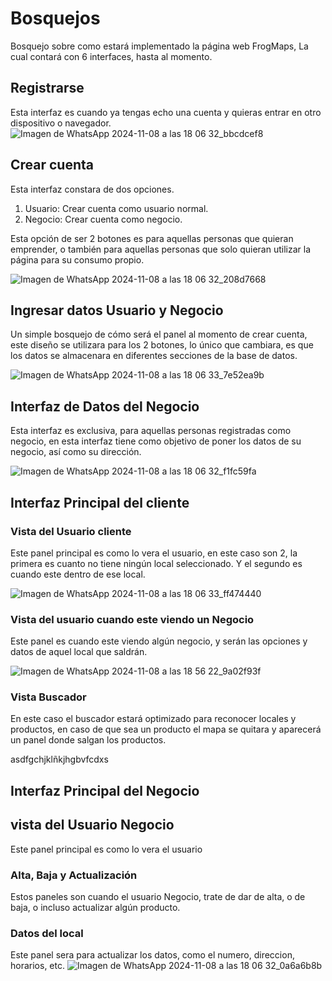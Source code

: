 # Bosquejos

Bosquejo sobre como estará implementado la página web FrogMaps, La cual contará con 6 interfaces, hasta al momento.

## Registrarse
Esta interfaz es cuando ya tengas echo una cuenta y quieras entrar en otro dispositivo o navegador.
![Imagen de WhatsApp 2024-11-08 a las 18 06 32_bbcdcef8](https://github.com/user-attachments/assets/f2ddf793-501f-4a75-860e-47e25a7fb263)


## Crear cuenta

Esta interfaz constara de dos opciones.

1. Usuario: Crear cuenta como usuario normal.
2. Negocio: Crear cuenta como negocio.

Esta opción de ser 2 botones es para aquellas personas que quieran emprender, o también para aquellas personas que solo quieran utilizar la página para su consumo propio.


![Imagen de WhatsApp 2024-11-08 a las 18 06 32_208d7668](https://github.com/user-attachments/assets/89507ea6-1b87-4b7f-b238-1d8a0fbee66b)



## Ingresar datos Usuario y Negocio
Un simple bosquejo de cómo será el panel al momento de crear cuenta, este diseño se utilizara para los 2 botones, lo único que cambiara, es que los datos se almacenara en diferentes secciones de la base de datos.

![Imagen de WhatsApp 2024-11-08 a las 18 06 33_7e52ea9b](https://github.com/user-attachments/assets/5c6bf3fd-fe92-473c-b286-90e9e9f98146)

## Interfaz de Datos del Negocio
Esta interfaz es exclusiva, para aquellas personas registradas como negocio, en esta interfaz tiene como objetivo de poner los datos de su negocio, así como su dirección.

![Imagen de WhatsApp 2024-11-08 a las 18 06 32_f1fc59fa](https://github.com/user-attachments/assets/6956de2e-518b-4bf7-9726-7c1dd77b9bbf)

## Interfaz Principal del cliente

### Vista del Usuario cliente
Este panel principal es como lo vera el usuario, en este caso son 2, la primera es cuanto no tiene ningún local seleccionado.
Y el segundo es cuando este dentro de ese local.


![Imagen de WhatsApp 2024-11-08 a las 18 06 33_ff474440](https://github.com/user-attachments/assets/142ecbcc-acc4-4e1f-90e8-ece4f9eb6d3b)

### Vista del usuario cuando este viendo un Negocio
Este panel  es cuando este viendo algún negocio, y serán las opciones y datos de aquel local que saldrán.

![Imagen de WhatsApp 2024-11-08 a las 18 56 22_9a02f93f](https://github.com/user-attachments/assets/2e9d82ea-c205-4ac3-b796-b517506666ae)



### Vista Buscador
En este caso el buscador estará optimizado para reconocer locales y productos, en caso de que sea un producto el mapa se quitara y aparecerá un panel donde salgan los productos.


asdfgchjklñkjhgbvfcdxs 

## Interfaz Principal del Negocio

## vista del Usuario Negocio
Este panel principal es como lo vera el usuario

### Alta, Baja y Actualización
Estos paneles son cuando el usuario Negocio, trate de dar de alta, o de baja, o incluso actualizar algún producto.


### Datos del local

Este panel sera para actualizar los datos, como el numero, direccion, horarios, etc.
![Imagen de WhatsApp 2024-11-08 a las 18 06 32_0a6a6b8b](https://github.com/user-attachments/assets/e5e702ba-da56-47ef-bce0-f1db73a5fde1)


